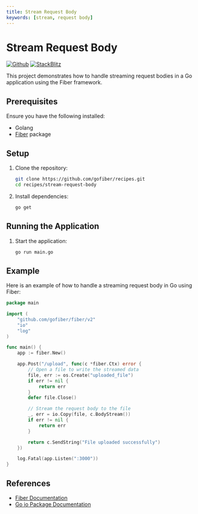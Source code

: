 ```yaml
---
title: Stream Request Body
keywords: [stream, request body]
---
```


# Stream Request Body

[![Github](https://img.shields.io/static/v1?label=&message=Github&color=2ea44f&style=for-the-badge&logo=github)](https://github.com/gofiber/recipes/tree/master/stream-request-body) [![StackBlitz](https://img.shields.io/static/v1?label=&message=StackBlitz&color=2ea44f&style=for-the-badge&logo=StackBlitz)](https://stackblitz.com/github/gofiber/recipes/tree/master/stream-request-body)

This project demonstrates how to handle streaming request bodies in a Go application using the Fiber framework.

## Prerequisites

Ensure you have the following installed:

- Golang
- [Fiber](https://github.com/gofiber/fiber) package

## Setup

1. Clone the repository:
    ```sh
    git clone https://github.com/gofiber/recipes.git
    cd recipes/stream-request-body
    ```

2. Install dependencies:
    ```sh
    go get
    ```

## Running the Application

1. Start the application:
    ```sh
    go run main.go
    ```

## Example

Here is an example of how to handle a streaming request body in Go using Fiber:

```go
package main

import (
    "github.com/gofiber/fiber/v2"
    "io"
    "log"
)

func main() {
    app := fiber.New()

    app.Post("/upload", func(c *fiber.Ctx) error {
        // Open a file to write the streamed data
        file, err := os.Create("uploaded_file")
        if err != nil {
            return err
        }
        defer file.Close()

        // Stream the request body to the file
        _, err = io.Copy(file, c.BodyStream())
        if err != nil {
            return err
        }

        return c.SendString("File uploaded successfully")
    })

    log.Fatal(app.Listen(":3000"))
}
```

## References

- [Fiber Documentation](https://docs.gofiber.io)
- [Go io Package Documentation](https://pkg.go.dev/io)
